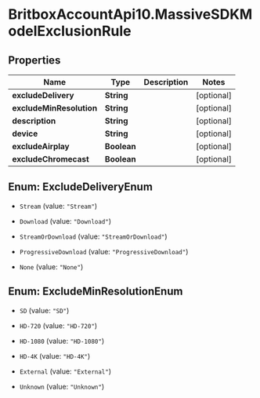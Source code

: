 # BritboxAccountApi10.MassiveSDKModelExclusionRule

## Properties
Name | Type | Description | Notes
------------ | ------------- | ------------- | -------------
**excludeDelivery** | **String** |  | [optional] 
**excludeMinResolution** | **String** |  | [optional] 
**description** | **String** |  | [optional] 
**device** | **String** |  | [optional] 
**excludeAirplay** | **Boolean** |  | [optional] 
**excludeChromecast** | **Boolean** |  | [optional] 


<a name="ExcludeDeliveryEnum"></a>
## Enum: ExcludeDeliveryEnum


* `Stream` (value: `"Stream"`)

* `Download` (value: `"Download"`)

* `StreamOrDownload` (value: `"StreamOrDownload"`)

* `ProgressiveDownload` (value: `"ProgressiveDownload"`)

* `None` (value: `"None"`)




<a name="ExcludeMinResolutionEnum"></a>
## Enum: ExcludeMinResolutionEnum


* `SD` (value: `"SD"`)

* `HD-720` (value: `"HD-720"`)

* `HD-1080` (value: `"HD-1080"`)

* `HD-4K` (value: `"HD-4K"`)

* `External` (value: `"External"`)

* `Unknown` (value: `"Unknown"`)




